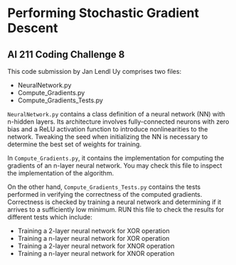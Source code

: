 # Performing Stochastic Gradient Descent
## AI 211 Coding Challenge 8

This code submission by Jan Lendl Uy comprises two files:

- NeuralNetwork.py
- Compute_Gradients.py
- Compute_Gradients_Tests.py

`NeuralNetwork.py` contains a class definition of a neural network (NN) with n-hidden layers. Its architecture involves fully-connected neurons with zero bias and a ReLU activation function to introduce nonlinearities to the network. Tweaking the seed when initializing the NN is necessary to determine the best set of weights for training.

In `Compute_Gradients.py`, it contains the implementation for computing the gradients of an n-layer neural network. You may check this file to inspect the implementation of the algorithm.

On the other hand, `Compute_Gradients_Tests.py` contains the tests performed in verifying the correctness of the computed gradients. Correctness is checked by training a neural network and determining if it arrives to a sufficiently low minimum. RUN this file to check the results for different tests which include:

- Training a 2-layer neural network for XOR operation 
- Training a n-layer neural network for XOR operation
- Training a 2-layer neural network for XNOR operation
- Training a n-layer neural network for XNOR operation